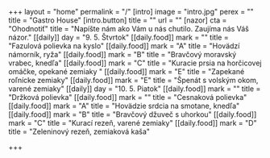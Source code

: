 +++
layout = "home"
permalink = "/"
[intro]
image = "intro.jpg"
perex = ""
title = "Gastro House"
[intro.button]
title = ""
url = ""
[nazor]
cta = "Ohodnotiť"
title = "Napíšte nám ako Vám u nás chutilo. Zaujíma nás Váš názor."
[[daily]]
day = "9. 5. Štvrtok"
[[daily.food]]
mark = ""
title = "Fazulová polievka na kyslo"
[[daily.food]]
mark = "A"
title = "Hovädzí námorník, ryža"
[[daily.food]]
mark = "B"
title = "Bravčový moravský vrabec, knedľa"
[[daily.food]]
mark = "C"
title = "Kuracie prsia na horčicovej omáčke, opekané zemiaky "
[[daily.food]]
mark = "E"
title = "Zapekané roľnícke zemiaky"
[[daily.food]]
mark = "E"
title = "Špenát s volským okom, varené zemiaky"
[[daily]]
day = "10. 5. Piatok"
[[daily.food]]
mark = ""
title = "Držková polievka"
[[daily.food]]
mark = ""
title = "Cesnaková polievka"
[[daily.food]]
mark = "A"
title = "Hovädzie srdcia na smotane, knedľa"
[[daily.food]]
mark = "B"
title = "Bravčový džuveč s uhorkou"
[[daily.food]]
mark = "C"
title = "Kurací rezeň, varené zemiaky"
[[daily.food]]
mark = "D"
title = "Zeleninový rezeň, zemiaková kaša"

+++

